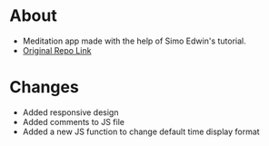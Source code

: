 # About
- Meditation app made with the help of Simo Edwin's tutorial.
- [Original Repo Link](https://github.com/developedbyed/meditation-app)

# Changes
- Added responsive design
- Added comments to JS file
- Added a new JS function to change default time display format
